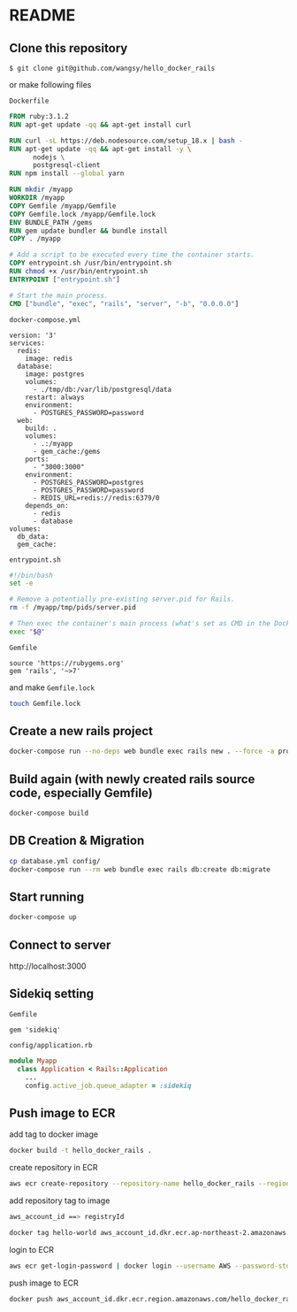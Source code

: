 # README

## Clone this repository

```
$ git clone git@github.com/wangsy/hello_docker_rails
```

or make following files

`Dockerfile`
```Dockerfile
FROM ruby:3.1.2
RUN apt-get update -qq && apt-get install curl

RUN curl -sL https://deb.nodesource.com/setup_18.x | bash -
RUN apt-get update -qq && apt-get install -y \
      nodejs \
      postgresql-client
RUN npm install --global yarn

RUN mkdir /myapp
WORKDIR /myapp
COPY Gemfile /myapp/Gemfile
COPY Gemfile.lock /myapp/Gemfile.lock
ENV BUNDLE_PATH /gems
RUN gem update bundler && bundle install
COPY . /myapp

# Add a script to be executed every time the container starts.
COPY entrypoint.sh /usr/bin/entrypoint.sh
RUN chmod +x /usr/bin/entrypoint.sh
ENTRYPOINT ["entrypoint.sh"]

# Start the main process.
CMD ["bundle", "exec", "rails", "server", "-b", "0.0.0.0"]
```

`docker-compose.yml`
```
version: '3'
services:
  redis:
    image: redis
  database:
    image: postgres
    volumes:
      - ./tmp/db:/var/lib/postgresql/data
    restart: always
    environment:
      - POSTGRES_PASSWORD=password
  web:
    build: .
    volumes:
      - .:/myapp
      - gem_cache:/gems
    ports:
      - "3000:3000"
    environment:
      - POSTGRES_PASSWORD=postgres
      - POSTGRES_PASSWORD=password
      - REDIS_URL=redis://redis:6379/0
    depends_on:
      - redis
      - database
volumes:
  db_data:
  gem_cache:
```

`entrypoint.sh`
```sh
#!/bin/bash
set -e

# Remove a potentially pre-existing server.pid for Rails.
rm -f /myapp/tmp/pids/server.pid

# Then exec the container's main process (what's set as CMD in the Dockerfile).
exec "$@"
```

`Gemfile`
```Gemfile
source 'https://rubygems.org'
gem 'rails', '~>7'
```

and make `Gemfile.lock`
```sh
touch Gemfile.lock
```

## Create a new rails project

```sh
docker-compose run --no-deps web bundle exec rails new . --force -a propshaft -j esbuild --database=postgresql --skip-test --css tailwind
```

## Build again (with newly created rails source code, especially Gemfile)

```sh
docker-compose build
```

## DB Creation & Migration

```sh
cp database.yml config/
docker-compose run --rm web bundle exec rails db:create db:migrate
```

## Start running

```sh
docker-compose up
```
## Connect to server

http://localhost:3000

## Sidekiq setting

`Gemfile`
```Gemfile
gem 'sidekiq'
```

`config/application.rb`

```ruby
module Myapp
  class Application < Rails::Application
    ...
    config.active_job.queue_adapter = :sidekiq
```

## Push image to ECR

add tag to docker image
```sh
docker build -t hello_docker_rails .
```

create repository in ECR
```sh
aws ecr create-repository --repository-name hello_docker_rails --region ap-northeast-2
```

add repository tag to image
```sh
aws_account_id ==> registryId

docker tag hello-world aws_account_id.dkr.ecr.ap-northeast-2.amazonaws.com/hello_docker_rails
```

login to ECR
```sh
aws ecr get-login-password | docker login --username AWS --password-stdin aws_account_id.dkr.ecr.ap-northeast-2.amazonaws.com
```

push image to ECR
```sh
docker push aws_account_id.dkr.ecr.region.amazonaws.com/hello_docker_rails
```